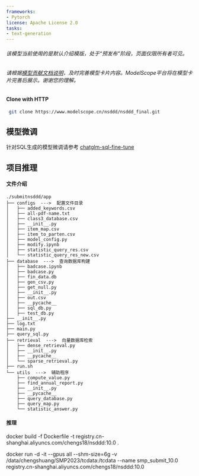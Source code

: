 ```yaml
---
frameworks:
- Pytorch
license: Apache License 2.0
tasks:
- text-generation
---
```

###### 该模型当前使用的是默认介绍模版，处于“预发布”阶段，页面仅限所有者可见。
###### 请根据[模型贡献文档说明](https://www.modelscope.cn/docs/%E5%A6%82%E4%BD%95%E6%92%B0%E5%86%99%E5%A5%BD%E7%94%A8%E7%9A%84%E6%A8%A1%E5%9E%8B%E5%8D%A1%E7%89%87)，及时完善模型卡片内容。ModelScope平台将在模型卡片完善后展示。谢谢您的理解。
#### Clone with HTTP
```bash
 git clone https://www.modelscope.cn/nsddd/nsddd_final.git
```

## 模型微调
针对SQL生成的模型微调请参考
[chatglm-sql-fine-tune](./模型finetuning+数据集制作/readme.md)

## 项目推理
#### 文件介绍
```
./submitnsddd/app
├── configs  --->  配置文件目录
│   ├── added_keywords.csv
│   ├── all-pdf-name.txt
│   ├── class3_database.csv
│   ├── __init__.py
│   ├── item_map.csv
│   ├── item_to_parten.csv
│   ├── model_config.py
│   ├── modify.ipynb
│   ├── statistic_query_res.csv
│   └── statistic_query_res_new.csv
├── database  --->  查询数据库构建
│   ├── badcase.ipynb
│   ├── badcase.py
│   ├── fin_data.db
│   ├── gen_csv.py
│   ├── get_null.py
│   ├── __init__.py
│   ├── out.csv
│   ├── __pycache__
│   ├── sql_db.py
│   ├── test_db.py
├── __init__.py
├── log.txt
├── main.py
├── query_sql.py
├── retrieval  --->  向量数据库检索
│   ├── dense_retrieval.py
│   ├── __init__.py
│   ├── __pycache__
│   └── sparse_retrieval.py
├── run.sh
└── utils  --->  辅助程序
    ├── compute_value.py
    ├── find_annual_report.py
    ├── __init__.py
    ├── __pycache__
    ├── query_database.py
    ├── query_map.py
    └── statistic_answer.py
```
#### 推理
docker build -f Dockerfile -t registry.cn-shanghai.aliyuncs.com/chengs18/nsddd:10.0 .

docker run -d -it --gpus all --shm-size=6g -v /data/chengshuang/SMP2023/tcdata:/tcdata --name smp_submit_10.0 registry.cn-shanghai.aliyuncs.com/chengs18/nsddd:10.0
